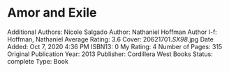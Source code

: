 # Amor and Exile

Additional Authors: Nicole Salgado
Author: Nathaniel Hoffman
Author l-f: Hoffman, Nathaniel
Average Rating: 3.6
Cover: 20621701._SX98_.jpg
Date Added: Oct 7, 2020 4:36 PM
ISBN13: 0
My Rating: 4
Number of Pages: 315
Original Publication Year: 2013
Publisher: Cordillera West Books
Status: complete
Type: Book